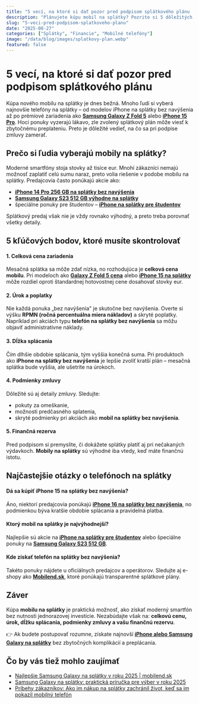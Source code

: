 ```yaml
---
title: "5 vecí, na ktoré si dať pozor pred podpisom splátkového plánu | Mobilend.sk"
description: "Plánujete kúpu mobil na splátky? Pozrite si 5 dôležitých vecí, ktoré musíte skontrolovať pred podpisom splátkového plánu. Ušetríte peniaze a vyhnete sa problémom."
slug: "5-veci-pred-podpisom-splatkoveho-planu"
date: "2025-08-27"
categories: ["Splátky", "Financie", "Mobilné telefóny"]
image: "/data/blog/images/splatkovy-plan.webp"
featured: false
---
```



# 5 vecí, na ktoré si dať pozor pred podpisom splátkového plánu

Kúpa nového mobilu na splátky je dnes bežná. Mnoho ľudí si vyberá najnovšie telefóny na splátky – od modelov iPhone na splátky bez navýšenia až po prémiové zariadenia ako **[Samsung Galaxy Z Fold 5](https://mobilend.sk/katalog/samsung-galaxy-Z-Fold5-1T-PhantomBlack)** alebo **[iPhone 15 Pro](https://mobilend.sk/katalog/apple-iphone-15-pro-512gb-White-Titanium)**. Hoci ponuky vyzerajú lákavo, zle zvolený splátkový plán môže viesť k zbytočnému preplateniu. Preto je dôležité vedieť, na čo sa pri podpise zmluvy zamerať.

## Prečo si ľudia vyberajú mobily na splátky?

Moderné smartfóny stoja stovky až tisíce eur. Mnohí zákazníci nemajú možnosť zaplatiť celú sumu naraz, preto volia riešenie v podobe mobilu na splátky. Predajcovia často ponúkajú akcie ako:

* **[iPhone 14 Pro 256 GB na splátky bez navýšenia](https://mobilend.sk/katalog/apple-iphone-14-pro-256gb-Silver)**
* **[Samsung Galaxy S23 512 GB výhodne na splátky](https://mobilend.sk/katalog/samsung-galaxy-s23-512gb-Phantom-Black)**
* špeciálne ponuky pre študentov – **[iPhone na splátky pre študentov](https://mobilend.sk/blog/student-novy-iphone-za-5-eur-prvy-mesiac)**

Splátkový predaj však nie je vždy rovnako výhodný, a preto treba porovnať všetky detaily.

## 5 kľúčových bodov, ktoré musíte skontrolovať

#### 1. Celková cena zariadenia

Mesačná splátka sa môže zdať nízka, no rozhodujúca je **celková cena mobilu**. Pri modeloch ako **[Galaxy Z Fold 5 cena](https://mobilend.sk/katalog/samsung-galaxy-Z-Fold5-1T-PhantomBlack)** alebo **[iPhone 15 na splátky](https://mobilend.sk/katalog/apple-iphone-15-256gb-Midnight)** môže rozdiel oproti štandardnej hotovostnej cene dosahovať stovky eur.

#### 2. Úrok a poplatky

Nie každá ponuka „bez navýšenia" je skutočne bez navýšenia. Overte si výšku **RPMN (ročná percentuálna miera nákladov)** a skryté poplatky. Napríklad pri akciách typu **telefón na splátky bez navýšenia** sa môžu objaviť administratívne náklady.

#### 3. Dĺžka splácania

Čím dlhšie obdobie splácania, tým vyššia konečná suma. Pri produktoch ako **iPhone na splátky bez navýšenia** je lepšie zvoliť kratší plán – mesačná splátka bude vyššia, ale ušetríte na úrokoch.

#### 4. Podmienky zmluvy

Dôležité sú aj detaily zmluvy. Sledujte:

* pokuty za omeškanie,
* možnosti predčasného splatenia,
* skryté podmienky pri akciách ako **mobil na splátky bez navýšenia**.

#### 5. Finančná rezerva

Pred podpisom si premyslite, či dokážete splátky platiť aj pri nečakaných výdavkoch. **Mobily na splátky** sú výhodné iba vtedy, keď máte finančnú istotu.

## Najčastejšie otázky o telefónoch na splátky

#### Dá sa kúpiť iPhone 15 na splátky bez navýšenia?

Áno, niektorí predajcovia ponúkajú **[iPhone 16 na splátky bez navýšenia](https://mobilend.sk/katalog/apple-iphone-16-plus-256gb-Black)**, no podmienkou býva kratšie obdobie splácania a pravidelná platba.

#### Ktorý mobil na splátky je najvýhodnejší?

Najlepšie sú akcie na **[iPhone na splátky pre študentov](https://mobilend.sk/blog/student-novy-iphone-za-5-eur-prvy-mesiac)** alebo špeciálne ponuky na **[Samsung Galaxy S23 512 GB](https://mobilend.sk/katalog/samsung-galaxy-s23-512gb-Phantom-Black)**.

#### Kde získať telefón na splátky bez navýšenia?

Takéto ponuky nájdete u oficiálnych predajcov a operátorov. Sledujte aj e-shopy ako **[Mobilend.sk](https://mobilend.sk/)**, ktoré ponúkajú transparentné splátkové plány.

## Záver

Kúpa **mobilu na splátky** je praktická možnosť, ako získať moderný smartfón bez nutnosti jednorazovej investície. Nezabúdajte však na: **celkovú cenu, úrok, dĺžku splácania, podmienky zmluvy a vašu finančnú rezervu**.

👉 Ak budete postupovať rozumne, získate najnovší **[iPhone alebo Samsung Galaxy na splátky](https://mobilend.sk/katalog/)** bez zbytočných komplikácií a preplácania.

## Čo by vás tiež mohlo zaujímať

- [Najlepšie Samsung Galaxy na splátky v roku 2025 | mobilend.sk](https://mobilend.sk/blog/najlepsie-samsung-galaxy-na-splatky-v-roku-2025)
- [Samsung Galaxy na splátky: praktická príručka pre výber v roku 2025](https://mobilend.sk/blog/samsung-galaxy-na-splatky-prakticky-sprievodca-2025)
- [Príbehy zákazníkov: Ako im nákup na splátky zachránil život, keď sa im pokazil mobilný telefón](https://mobilend.sk/blog/pribehy-zakaznikov-mobilny-telefon-na-splatky)


